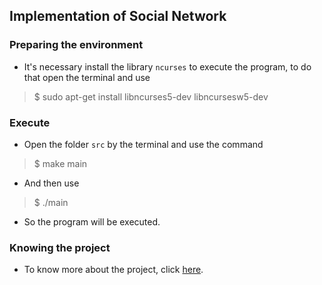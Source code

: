 ## Implementation of Social Network 

### Preparing the environment

- It's necessary install the library ```ncurses``` to execute the program, to do that open the terminal and use

> $ sudo apt-get install libncurses5-dev libncursesw5-dev

### Execute

- Open the folder ```src``` by the terminal and use the command

> $ make main

- And then use 

> $ ./main

- So the program will be executed.

### Knowing the project

- To know more about the project, click [here](https://github.com/gabrielpereirapinheiro/social-network/blob/master/SOBRE.md).
